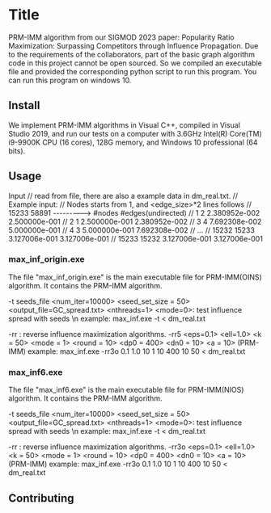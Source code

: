 # Title

PRM-IMM algorithm from our SIGMOD 2023 paper: Popularity Ratio Maximization: Surpassing Competitors through Influence Propagation.
Due to the requirements of the collaborators, part of the basic graph algorithm code in this project cannot be open sourced. 
So we compiled an executable file and provided the corresponding python script to run this program. You can run this program on windows 10.


## Install

We implement PRM-IMM algorithms in Visual C++, compiled in Visual Studio 2019, and run our tests on a computer with 3.6GHz Intel(R) Core(TM) i9-9900K CPU (16 cores), 128G memory, and Windows 10 professional (64 bits).

## Usage
Input
// read from file, there are also a example data in dm_real.txt.
	// Example input:          // Nodes starts from 1, and <edge_size>*2 lines follows
	//	15233 58891 ---------> #nodes #edges(undirected)
	//	1 2 2.380952e-002 2.500000e-001
	//	2 1 2.500000e-001 2.380952e-002
	//	3 4 7.692308e-002 5.000000e-001
	//	4 3 5.000000e-001 7.692308e-002
	//	...
	//	15232 15233 3.127006e-001 3.127006e-001
	//	15233 15232 3.127006e-001 3.127006e-001

### max_inf_origin.exe
The file "max_inf_origin.exe" is the main executable file for PRM-IMM(OINS) algorithm. It contains the PRM-IMM algorithm.

-t seeds_file <num_iter=10000> <seed_set_size = 50> <output_file=GC_spread.txt> <nthreads=1> <mode=0>: test influence spread with seeds \n
example: max_inf.exe -t < dm_real.txt

-rr : reverse influence maximization algorithms.
	   -rr5 <eps=0.1> <ell=1.0>	<k = 50> <mode = 1> <round = 10> <dp0 = 400> <dn0 = 10> <a = 10> (PRM-IMM) 
example: max_inf.exe -rr3o 0.1 1.0 10 1 10 400 10 50 < dm_real.txt

### max_inf6.exe
The file "max_inf6.exe" is the main executable file for PRM-IMM(NIOS) algorithm. It contains the PRM-IMM algorithm.

-t seeds_file <num_iter=10000> <seed_set_size = 50> <output_file=GC_spread.txt> <nthreads=1> <mode=0>: test influence spread with seeds \n
example: max_inf.exe -t < dm_real.txt

-rr : reverse influence maximization algorithms.
	   -rr3o <eps=0.1> <ell=1.0>	<k = 50> <mode = 1> <round = 10> <dp0 = 400> <dn0 = 10> <a = 10> (PRM-IMM) 
example: max_inf.exe -rr3o 0.1 1.0 10 1 10 400 10 50 < dm_real.txt


## Contributing


